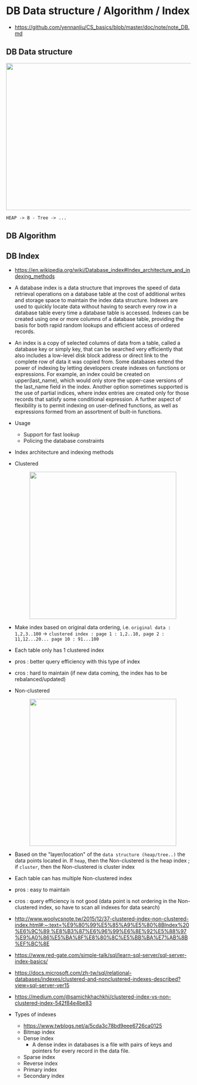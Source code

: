 # DB Data structure / Algorithm / Index
- https://github.com/yennanliu/CS_basics/blob/master/doc/note/note_DB.md

## DB Data structure
<p align="center"><img src ="https://github.com/yennanliu/DE-100-days/blob/master/de100days/day_27/db_storage_structure.jpg" width="800" height="400"></p>

```
HEAP -> B - Tree -> ...
```

## DB Algorithm

## DB Index
- https://en.wikipedia.org/wiki/Database_index#Index_architecture_and_indexing_methods
- A database index is a data structure that improves the speed of data retrieval operations on a database table at the cost of additional writes and storage space to maintain the index data structure. Indexes are used to quickly locate data without having to search every row in a database table every time a database table is accessed. Indexes can be created using one or more columns of a database table, providing the basis for both rapid random lookups and efficient access of ordered records.
- An index is a copy of selected columns of data from a table, called a database key or simply key, that can be searched very efficiently that also includes a low-level disk block address or direct link to the complete row of data it was copied from. Some databases extend the power of indexing by letting developers create indexes on functions or expressions. For example, an index could be created on upper(last_name), which would only store the upper-case versions of the last_name field in the index. Another option sometimes supported is the use of partial indices, where index entries are created only for those records that satisfy some conditional expression. A further aspect of flexibility is to permit indexing on user-defined functions, as well as expressions formed from an assortment of built-in functions.

- Usage 
	- Support for fast lookup
	- Policing the database constraints

- Index architecture and indexing methods
 - Clustered
   <p align="center"><img src ="https://github.com/yennanliu/DE-100-days/blob/master/de100days/day_27/clustered_index.jpg" width="400" height="400"></p>
  - Make index based on original data ordering, i.e. `original data : 1,2,3..100` -> `clustered index : page 1 : 1,2..10, page 2 : 11,12...20... page 10 : 91...100`
  - Each table only has 1 clustered index
  - pros : better query efficiency with this type of index
  - cros : hard to maintain (if new data coming, the index has to be rebalanced/updated)
 - Non-clustered
   <p align="center"><img src ="https://github.com/yennanliu/DE-100-days/blob/master/de100days/day_27/non-cluster_index.png" width="400" height="400"></p>
  - Based on the "layer/location" of the `data structure (heap/tree..)` the data points located in. If `heap`, then the Non-clustered is the heap index ; if `cluster`, then the Non-clustered is cluster index
  - Each table can has multiple Non-clustered index
  - pros : easy to maintain
  - cros : query efficiency is not good (data point is not ordering in the Non-clustered index, so have to scan all indexes for data search)
- http://www.woolycsnote.tw/2015/12/37-clustered-index-non-clustered-index.html#:~:text=%E9%80%99%E5%85%A9%E5%80%8BIndex%20%E6%9C%89,%E8%B3%87%E6%96%99%E6%8E%92%E5%88%97%E9%A0%86%E5%BA%8F%E8%80%8C%E5%BB%BA%E7%AB%8B%EF%BC%8E
- https://www.red-gate.com/simple-talk/sql/learn-sql-server/sql-server-index-basics/
- https://docs.microsoft.com/zh-tw/sql/relational-databases/indexes/clustered-and-nonclustered-indexes-described?view=sql-server-ver15
- https://medium.com/@samichkhachkhi/clustered-index-vs-non-clustered-index-542f84e4be83

- Types of indexes
	- https://www.twblogs.net/a/5cda3c78bd9eee6726ca0125
	- Bitmap index
	- Dense index
		- A dense index in databases is a file with pairs of keys and pointers for every record in the data file.
	- Sparse index
	- Reverse index
	- Primary index
	- Secondary index
